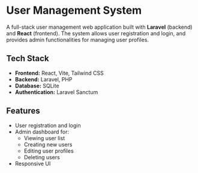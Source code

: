 # User Management System

A full-stack user management web application built with **Laravel** (backend) and **React** (frontend). The system allows user registration and login, and provides admin functionalities for managing user profiles.

## Tech Stack

- **Frontend:** React, Vite, Tailwind CSS
- **Backend:** Laravel, PHP
- **Database:** SQLite
- **Authentication:** Laravel Sanctum

## Features

- User registration and login
- Admin dashboard for:
  - Viewing user list
  - Creating new users
  - Editing user profiles
  - Deleting users
- Responsive UI
